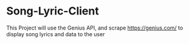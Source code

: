 # Song-Lyric-Client
This Project will use the Genius API, and scrape https://genius.com/ to display song lyrics and data to the user
